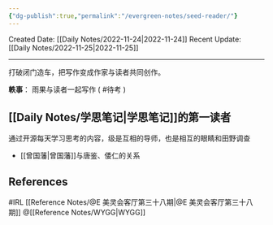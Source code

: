 ```yaml
---
{"dg-publish":true,"permalink":"/evergreen-notes/seed-reader/"}
---
```



Created Date: [[Daily Notes/2022-11-24\|2022-11-24]]
Recent Update: [[Daily Notes/2022-11-25\|2022-11-25]]

---
打破闭门造车，把写作变成作家与读者共同创作。

**軼事**： 雨果与读者一起写作  ( #待考 )

## [[Daily Notes/学思笔记\|学思笔记]]的第一读者
通过开源每天学习思考的内容，级是互相的导师，也是相互的眼睛和田野调查
- [[曾国藩\|曾国藩]]与唐鉴、倭仁的关系




## References
#IRL  [[Reference Notes/@E 美灵会客厅第三十八期\|@E 美灵会客厅第三十八期]]  @[[Reference Notes/WYGG\|WYGG]]
